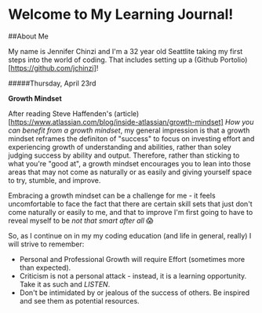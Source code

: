 # Welcome to My Learning Journal!

##About Me

My name is Jennifer Chinzi and I'm a 32 year old Seattlite taking my first steps into the world of coding.  That includes setting up a (Github Portolio)[https://github.com/jchinzi]!  

#####Thursday, April 23rd   

**Growth Mindset**

After reading Steve Haffenden's (article) [https://www.atlassian.com/blog/inside-atlassian/growth-mindset] *How you can benefit from a growth mindset*, my general impression is that a growth mindset reframes the definiton of "success" to focus on investing effort and experiencing growth of understanding and abilities, rather than soley judging success by ability and output.  Therefore, rather than sticking to what you're "good at", a growth mindset encourages you to lean into those areas that may not come as naturally or as easily and giving yourself space to try, stumble, and improve.

Embracing a growth mindset can be a challenge for me - it feels uncomfortable to face the fact that there are certain skill sets that just don't come naturally or easily to me, and that to improve I'm first going to have to reveal myself to be *not that smart after all* :scream:

So, as I continue on in my my coding education (and life in general, really) I will strive to remember:
- Personal and Professional Growth will require Effort (sometimes more than expected).
- Criticism is not a personal attack - instead, it is a learning opportunity.  Take it as such and *LISTEN*.
- Don't be intimidated by or jealous of the success of others.  Be inspired and see them as potential resources. 

